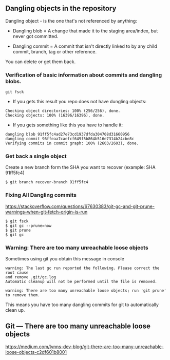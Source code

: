 

## Dangling objects in the repository

Dangling object - is the one that's not referenced by anything:

- Dangling blob = A change that made it to the staging area/index, but never got committed. 

- Dangling commit = A commit that isn't directly linked to by any child commit, branch, tag or other reference. 

You can delete or get them back.

### Verification of basic information about commits and dangling blobs.

```
git fsck
```

- If you gets this result you repo does not have dungling objects:

```
Checking object directories: 100% (256/256), done.
Checking objects: 100% (16396/16396), done.
```
 

- If you gets something like this you have to handle it:

```
dangling blob 91ff5fc4ad27e73cd1937dfda304708d31660956
dangling commit 96ffeaa7caefcf649f5b864b516e7314b24cbe8c
Verifying commits in commit graph: 100% (2603/2603), done.
```
### Get back a single object

Create a new branch form the SHA you want to recover (example: SHA 91ff5fc4)

```
$ git branch recover-branch 91ff5fc4
```

### Fixing All Dangling commits

https://stackoverflow.com/questions/67630383/git-gc-and-git-prune-warnings-when-git-fetch-origin-is-run

````
$ git fsck
$ git gc --prune=now
$ git prune  
$ git gc

````

 ### Warning: There are too many unreachable loose objects
 
 Sometimes using git  you obtain this message in console
 
````
warning: The last gc run reported the following. Please correct the root cause
and remove .git/gc.log
Automatic cleanup will not be performed until the file is removed.

warning: There are too many unreachable loose objects; run 'git prune' to remove them.

````
This means you have too many dangling commits for git to automatically clean up.

## Git — There are too many unreachable loose objects

https://medium.com/lynns-dev-blog/git-there-are-too-many-unreachable-loose-objects-c2df601b8001
